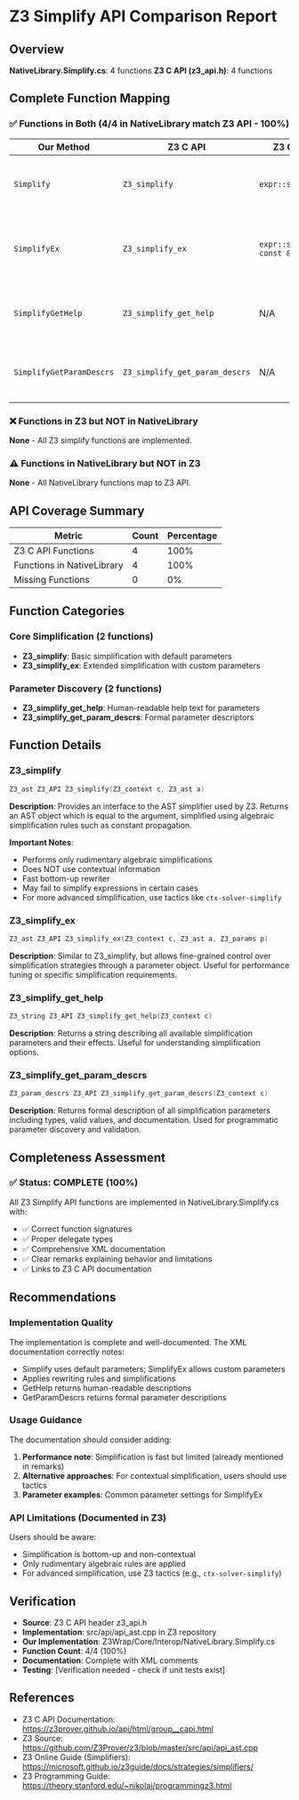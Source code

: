 # Z3 Simplify API Comparison Report

## Overview
**NativeLibrary.Simplify.cs**: 4 functions
**Z3 C API (z3_api.h)**: 4 functions

## Complete Function Mapping

### ✅ Functions in Both (4/4 in NativeLibrary match Z3 API - 100%)

| Our Method | Z3 C API | Z3 C++ Method | Purpose |
|------------|----------|---------------|---------|
| `Simplify` | `Z3_simplify` | `expr::simplify()` | Simplifies expression using default parameter settings |
| `SimplifyEx` | `Z3_simplify_ex` | `expr::simplify(params const & p)` | Simplifies expression using custom parameter settings |
| `SimplifyGetHelp` | `Z3_simplify_get_help` | N/A | Gets help string describing simplification parameters |
| `SimplifyGetParamDescrs` | `Z3_simplify_get_param_descrs` | N/A | Gets parameter descriptors for simplification |

### ❌ Functions in Z3 but NOT in NativeLibrary

**None** - All Z3 simplify functions are implemented.

### ⚠️ Functions in NativeLibrary but NOT in Z3

**None** - All NativeLibrary functions map to Z3 API.

## API Coverage Summary

| Metric | Count | Percentage |
|--------|-------|------------|
| Z3 C API Functions | 4 | 100% |
| Functions in NativeLibrary | 4 | 100% |
| Missing Functions | 0 | 0% |

## Function Categories

### Core Simplification (2 functions)
- **Z3_simplify**: Basic simplification with default parameters
- **Z3_simplify_ex**: Extended simplification with custom parameters

### Parameter Discovery (2 functions)
- **Z3_simplify_get_help**: Human-readable help text for parameters
- **Z3_simplify_get_param_descrs**: Formal parameter descriptors

## Function Details

### Z3_simplify
```c
Z3_ast Z3_API Z3_simplify(Z3_context c, Z3_ast a)
```
**Description**: Provides an interface to the AST simplifier used by Z3. Returns an AST object which is equal to the argument, simplified using algebraic simplification rules such as constant propagation.

**Important Notes**:
- Performs only rudimentary algebraic simplifications
- Does NOT use contextual information
- Fast bottom-up rewriter
- May fail to simplify expressions in certain cases
- For more advanced simplification, use tactics like `ctx-solver-simplify`

### Z3_simplify_ex
```c
Z3_ast Z3_API Z3_simplify_ex(Z3_context c, Z3_ast a, Z3_params p)
```
**Description**: Similar to Z3_simplify, but allows fine-grained control over simplification strategies through a parameter object. Useful for performance tuning or specific simplification requirements.

### Z3_simplify_get_help
```c
Z3_string Z3_API Z3_simplify_get_help(Z3_context c)
```
**Description**: Returns a string describing all available simplification parameters and their effects. Useful for understanding simplification options.

### Z3_simplify_get_param_descrs
```c
Z3_param_descrs Z3_API Z3_simplify_get_param_descrs(Z3_context c)
```
**Description**: Returns formal description of all simplification parameters including types, valid values, and documentation. Used for programmatic parameter discovery and validation.

## Completeness Assessment

### ✅ Status: COMPLETE (100%)

All Z3 Simplify API functions are implemented in NativeLibrary.Simplify.cs with:
- ✅ Correct function signatures
- ✅ Proper delegate types
- ✅ Comprehensive XML documentation
- ✅ Clear remarks explaining behavior and limitations
- ✅ Links to Z3 C API documentation

## Recommendations

### Implementation Quality
The implementation is complete and well-documented. The XML documentation correctly notes:
- Simplify uses default parameters; SimplifyEx allows custom parameters
- Applies rewriting rules and simplifications
- GetHelp returns human-readable descriptions
- GetParamDescrs returns formal parameter descriptions

### Usage Guidance
The documentation should consider adding:
1. **Performance note**: Simplification is fast but limited (already mentioned in remarks)
2. **Alternative approaches**: For contextual simplification, users should use tactics
3. **Parameter examples**: Common parameter settings for SimplifyEx

### API Limitations (Documented in Z3)
Users should be aware:
- Simplification is bottom-up and non-contextual
- Only rudimentary algebraic rules are applied
- For advanced simplification, use Z3 tactics (e.g., `ctx-solver-simplify`)

## Verification

- **Source**: Z3 C API header z3_api.h
- **Implementation**: src/api/api_ast.cpp in Z3 repository
- **Our Implementation**: Z3Wrap/Core/Interop/NativeLibrary.Simplify.cs
- **Function Count**: 4/4 (100%)
- **Documentation**: Complete with XML comments
- **Testing**: [Verification needed - check if unit tests exist]

## References

- Z3 C API Documentation: https://z3prover.github.io/api/html/group__capi.html
- Z3 Source: https://github.com/Z3Prover/z3/blob/master/src/api/api_ast.cpp
- Z3 Online Guide (Simplifiers): https://microsoft.github.io/z3guide/docs/strategies/simplifiers/
- Z3 Programming Guide: https://theory.stanford.edu/~nikolaj/programmingz3.html
